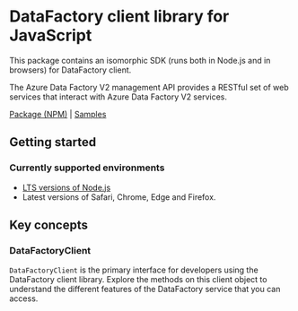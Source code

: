 # DataFactory client library for JavaScript

This package contains an isomorphic SDK (runs both in Node.js and in browsers) for DataFactory client.

The Azure Data Factory V2 management API provides a RESTful set of web services that interact with Azure Data Factory V2 services.

[Package (NPM)](https://www.npmjs.com/package/datafactory) |
[Samples](https://github.com/Azure-Samples/azure-samples-js-management)

## Getting started

### Currently supported environments

- [LTS versions of Node.js](https://nodejs.org/about/releases/)
- Latest versions of Safari, Chrome, Edge and Firefox.




## Key concepts

### DataFactoryClient

`DataFactoryClient` is the primary interface for developers using the DataFactory client library. Explore the methods on this client object to understand the different features of the DataFactory service that you can access.

